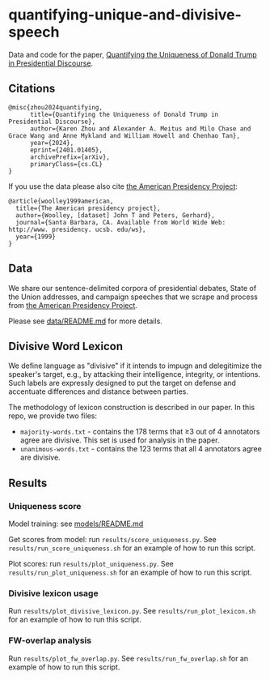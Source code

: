 # quantifying-unique-and-divisive-speech

Data and code for the paper, [Quantifying the Uniqueness of Donald Trump in Presidential Discourse](https://arxiv.org/abs/2401.01405).



## Citations
```
@misc{zhou2024quantifying,
      title={Quantifying the Uniqueness of Donald Trump in Presidential Discourse}, 
      author={Karen Zhou and Alexander A. Meitus and Milo Chase and Grace Wang and Anne Mykland and William Howell and Chenhao Tan},
      year={2024},
      eprint={2401.01405},
      archivePrefix={arXiv},
      primaryClass={cs.CL}
}
```


If you use the data please also cite [the American Presidency Project](https://www.presidency.ucsb.edu/documents):
```
@article{woolley1999american,
  title={The American presidency project},
  author={Woolley, [dataset] John T and Peters, Gerhard},
  journal={Santa Barbara, CA. Available from World Wide Web: http://www. presidency. ucsb. edu/ws},
  year={1999}
}
```

## Data
We share our sentence-delimited corpora of presidential debates, State of the Union addresses, and campaign speeches that we scrape and process from [the American Presidency Project](https://www.presidency.ucsb.edu/documents).

Please see [data/README.md](data/README.md) for more details.

## Divisive Word Lexicon
We define language as "divisive" if it intends to impugn and delegitimize the speaker's target, e.g., by attacking their intelligence, integrity, or intentions. Such labels are expressly designed to put the target on defense and accentuate differences and distance between parties.

The methodology of lexicon construction is described in our paper. In this repo, we provide two files:
- `majority-words.txt` - contains the 178 terms that ≥3 out of 4 annotators agree are divisive. This set is used for analysis in the paper.
- `unanimous-words.txt` - contains the 123 terms that all 4 annotators agree are divisive. 

## Results

### Uniqueness score

Model training: see [models/README.md](models/README.md)

Get scores from model: run `results/score_uniqueness.py`. See `results/run_score_uniqueness.sh` for an example of how to run this script.

Plot scores: run `results/plot_uniqueness.py`. See `results/run_plot_uniqueness.sh` for an example of how to run this script.

### Divisive lexicon usage
Run `results/plot_divisive_lexicon.py`. See `results/run_plot_lexicon.sh` for an example of how to run this script.


### FW-overlap analysis
Run `results/plot_fw_overlap.py`. See `results/run_fw_overlap.sh` for an example of how to run this script.



